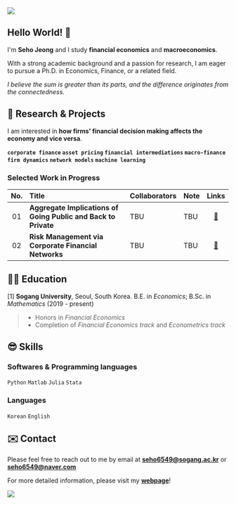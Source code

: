 <img src="https://capsule-render.vercel.app/api?type=waving&color=gradient&customColorList=2&height=100&section=header" />

## Hello World! 👋
I'm **Seho Jeong** and I study **financial economics** and **macroeconomics**.

With a strong academic background and a passion for research, I am eager to pursue a Ph.D. in Economics, Finance, or a related field.

*I believe the sum is greater than its parts, and the difference originates from the connectedness.*


## 🤩 Research & Projects
I am interested in **how firms' financial decision making affects the economy and vice versa**. 

**`corporate finance` `asset pricing` `financial intermediations` `macro-finance` `firm dynamics` `network models` `machine learning`**

### Selected Work in Progress

|No.|Title                                                               |Collaborators |Note                       |Links    |
|:-:|:-------------------------------------------------------------------|:-------------|:--------------------------|:-------:|
|01 |**Aggregate Implications of Going Public and Back to Private**      |TBU|TBU                        |[🔗]()|
|02 |**Risk Management via Corporate Financial Networks**                |TBU|TBU                        |[🔗]()|


## 👨‍🎓 Education
\[1\] **Sogang University**, Seoul, South Korea. B.E. in *Economics*; B.Sc. in *Mathematics* (2019 - present)
> - Honors in *Financial Economics* <br>
> - Completion of *Financial Economics track* and *Econometrics track*


## 😎 Skills
### Softwares & Programming languages
`Python`  `Matlab` `Julia` `Stata`

### Languages
`Korean` `English`

## ✉️ Contact
Please feel free to reach out to me by email at **seho6549@sogang.ac.kr** or **seho6549@naver.com**

For more detailed information, please visit my [**webpage**](https://zogvc.github.io/)!

<img src="https://capsule-render.vercel.app/api?type=waving&color=gradient&customColorList=2&height=100&section=footer" />
